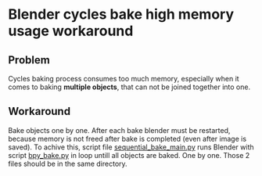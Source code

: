 # Blender cycles bake high memory usage workaround

## Problem
Cycles baking process consumes too much memory, especially when it comes to
baking __multiple objects__, that can not be joined together into one.

## Workaround
Bake objects one by one.
After each bake blender must be restarted, because memory is not freed after
bake is completed (even after image is saved).
To achive this, script file [sequential_bake_main.py](sequential_bake_main) runs
Blender with script [bpy_bake.py](bpy_bake.py) in loop untill all objects are
baked. One by one. 
Those 2 files should be in the same directory.
